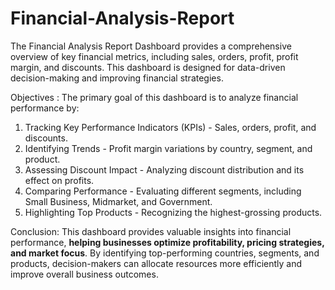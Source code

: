 # Financial-Analysis-Report
The Financial Analysis Report Dashboard provides a comprehensive overview of key financial metrics, including sales, orders, profit, profit margin, and discounts. This dashboard is designed for data-driven decision-making and improving financial strategies.

Objectives :
The primary goal of this dashboard is to analyze financial performance by:

1. Tracking Key Performance Indicators (KPIs) - Sales, orders, profit, and discounts.
2. Identifying Trends - Profit margin variations by country, segment, and product.
3. Assessing Discount Impact - Analyzing discount distribution and its effect on profits.
4. Comparing Performance - Evaluating different segments, including Small Business, Midmarket, and Government.
5. Highlighting Top Products - Recognizing the highest-grossing products.

Conclusion: 
 This dashboard provides valuable insights into financial performance, **helping businesses optimize profitability, pricing strategies, and market focus**. By identifying top-performing countries, segments, and products, decision-makers can allocate resources more efficiently and improve overall business outcomes.
